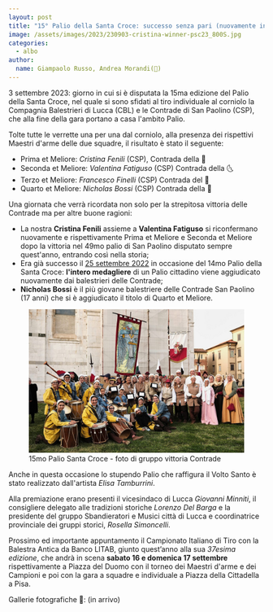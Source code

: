 ```yaml
---
layout: post
title: "15° Palio della Santa Croce: successo senza pari (nuovamente in rosa) delle Contrade"
image: /assets/images/2023/230903-cristina-winner-psc23_800S.jpg
categories: 
  - albo
author:
  name: Giampaolo Russo, Andrea Morandi(📸)
---
```


3 settembre 2023: giorno in cui si è disputata la 15ma edizione del Palio della Santa Croce, nel quale si sono sfidati al tiro individuale al corniolo la Compagnia Balestrieri di Lucca (CBL) e le Contrade di San Paolino (CSP), che alla fine della gara portano a casa l'ambito Palio.

<!-- more -->

Tolte tutte le verrette una per una dal corniolo, alla presenza dei rispettivi Maestri d'arme delle due squadre, il risultato è stato il seguente:

* Prima et Meliore: *Cristina Fenili* (CSP), Contrada della 🧜
* Seconda et Meliore: *Valentina Fatiguso* (CSP) Contrada della 🌜
* Terzo et Meliore: *Francesco Finelli* (CSP) Contrada del 🦀
* Quarto et Meliore: *Nicholas Bossi* (CSP) Contrada della 🧜

Una giornata che verrà ricordata non solo per la strepitosa vittoria delle Contrade ma per altre buone ragioni:

* La nostra **Cristina Fenili** assieme a **Valentina Fatiguso** si riconfermano nuovamente e rispettivamente Prima et Meliore e Seconda et Meliore dopo la vittoria nel 49mo palio di San Paolino disputato sempre quest'anno, entrando così nella storia;
* Era già successo il [25 settembre 2022](/2022/risultati-palio-santa-croce) in occasione del 14mo Palio della Santa Croce: **l'intero medagliere** di un Palio cittadino viene aggiudicato nuovamente dai balestrieri delle Contrade;
* **Nicholas Bossi** è il più giovane balestriere delle Contrade San Paolino (17 anni) che si è aggiudicato il titolo di Quarto et Meliore.

<figure class="align-center">
    <img src="/assets/images/2023/230903-psc23-csp-group_800S.jpg" alt="15mo palio santa croce foto di gruppo vittoria Contrade">
  <figcaption>15mo Palio Santa Croce - foto di gruppo vittoria Contrade</figcaption>
</figure>

Anche in questa occasione lo stupendo Palio che raffigura il Volto Santo è stato realizzato dall'artista *Elisa Tamburrini*.

Alla premiazione erano presenti il vicesindaco di Lucca *Giovanni Minniti*, il consigliere delegato alle tradizioni storiche *Lorenzo Del Barga* e la presidente del gruppo Sbandieratori e Musici città di Lucca e coordinatrice provinciale dei gruppi storici, *Rosella Simoncelli*.

Prossimo ed importante appuntamento il Campionato Italiano di Tiro con la Balestra Antica da Banco LITAB, giunto quest’anno alla sua *37esima edizione*, che andrà in scena **sabato 16 e domenica 17 settembre** rispettivamente a Piazza del Duomo con il torneo dei Maestri d'arme e dei Campioni e poi con la gara a squadre e individuale a Piazza della Cittadella a Pisa.

Gallerie fotografiche 📸: (in arrivo)
